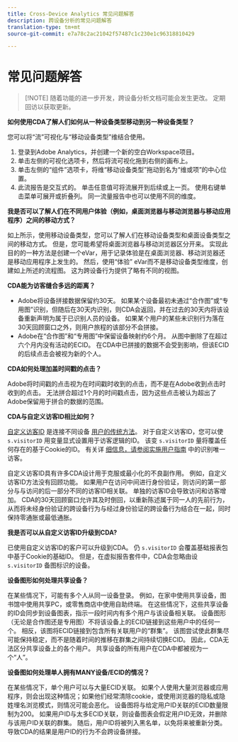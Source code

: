 ```yaml
---
title: Cross-Device Analytics 常见问题解答
description: 跨设备分析的常见问题解答
translation-type: tm+mt
source-git-commit: e7a78c2ac21042f57487c1c230e1c96318810429

---
```



# 常见问题解答

> [!NOTE] 随着功能的进一步开发，跨设备分析文档可能会发生更改。 定期回访以获取更新。

**如何使用CDA了解人们如何从一种设备类型移动到另一种设备类型？**

您可以将“流”可视化与“移动设备类型”维结合使用。

1. 登录到Adobe Analytics，并创建一个新的空白Workspace项目。
2. 单击左侧的可视化选项卡，然后将流可视化拖到右侧的画布上。
3. 单击左侧的“组件”选项卡，将维“移动设备类型”拖动到名为“维或项”的中心位置。
4. 此流报告是交互式的。 单击任意值可将流展开到后续或上一页。 使用右键单击菜单可展开或折叠列。 同一流量报告中也可以使用不同的维度。

**我是否可以了解人们在不同用户体验（例如，桌面浏览器与移动浏览器与移动应用程序）之间的移动方式？**

如上所示，使用移动设备类型，您可以了解人们在移动设备类型和桌面设备类型之间的移动方式。 但是，您可能希望将桌面浏览器与移动浏览器区分开来。 实现此目的的一种方法是创建一个eVar，用于记录体验是在桌面浏览器、移动浏览器还是移动应用程序上发生的。 然后，使用“体验” eVar而不是移动设备类型维度，创建如上所述的流程图。 这为跨设备行为提供了略有不同的视图。

**CDA能为访客缝合多远的距离？**

* Adobe将设备拼接数据保留约30天。 如果某个设备最初未通过“合作图”或“专用图”识别，但随后在30天内识别，则CDA会返回，并在过去的30天内将该设备重新声明为属于已识别人员的设备。 如果某个用户的某些未识别行为落在30天回顾窗口之外，则用户旅程的该部分不会拼接。
* Adobe在“合作图”和“专用图”中保留设备映射约6个月。 从图中删除了在超过六个月内没有活动的ECID。 在CDA中已拼接的数据不会受到影响，但该ECID的后续点击会被视为新的个人。

**CDA如何处理加盖时间戳的点击？**

Adobe将时间戳的点击视为在时间戳时收到的点击，而不是在Adobe收到点击时收到的点击。 无法拼合超过1个月的时间戳点击，因为这些点击被认为超出了Adobe保留用于拼合的数据的范围。

**CDA与自定义访客ID相比如何？**

[自定义访客ID](../../implement/js-implementation/c-unique-visitors/visid-custom.md) 是连接不同设备 [用户的传统方法](../../implement/js-implementation/xdevice-visid/xdevice-connecting.md)。 对于自定义访客ID，您可以使 `s.visitorID` 用变量显式设置用于访客逻辑的ID。 该变 `s.visitorID` 量将覆盖任何存在的基于Cookie的ID。 有关详 [细信息，请参阅实施用户指南](../../implement/js-implementation/c-unique-visitors/visid-overview.md) 中的识别唯一访客。

自定义访客ID具有许多CDA设计用于克服或最小化的不良副作用。 例如，自定义访客ID方法没有回顾功能。 如果用户在访问中间进行身份验证，则访问的第一部分与与访问的后一部分不同的访客ID相关联。 单独的访客ID会导致访问和访客增加。 CDA的30天回顾窗口允许其及时倒回，以重新陈述属于同一人的先前行为，从而将未经身份验证的跨设备行为与经过身份验证的跨设备行为结合在一起，同时保持零通胀或最低通胀。

**我是否可以从自定义访客ID升级到CDA?**

已使用自定义访客ID的客户可以升级到CDA。 仍 `s.visitorID` 会覆盖基础报表包中基于Cookie的基础ID。 但是，在虚拟报告套件中，CDA会忽略由设 `s.visitorID` 备图标识的设备。

**设备图形如何处理共享设备？**

在某些情况下，可能有多个人从同一设备登录。 例如，在家中使用共享设备，图书馆中使用共享PC，或零售商店中使用自助终端。 在这些情况下，这些共享设备的ID会同步到设备图表，指示一段时间内有多个用户与该设备相关联。 设备图形（无论是合作图还是专用图）不将该设备上的ECID链接到这些用户中的任何一个。 相反，该图将ECID链接到包含所有关联用户的“群集”。 该图尝试使此群集尽可能保持稳定，而不是随着时间的推移在群集之间持续切换ECID。 因此，CDA无法区分共享设备上的各个用户。 共享设备的所有用户在CDA中都被视为一个“人”。

**设备图如何处理单人拥有MANY设备/ECID的情况？**

在某些情况下，单个用户可以与大量ECID关联。 如果个人使用大量浏览器或应用程序，则会出现这种情况；如果他们经常清除cookie，或使用浏览器的隐私或隐姓埋名浏览模式，则情况可能会恶化。 设备图将与给定用户ID关联的ECID数量限制为200。 如果用户ID与太多ECID关联，则设备图表会假定用户ID无效，并删除与该用户ID关联的群集。 随后，用户ID将被列入黑名单，以免将来被重新分类。 导致CDA的结果是用户ID的行为不会跨设备拼接。
